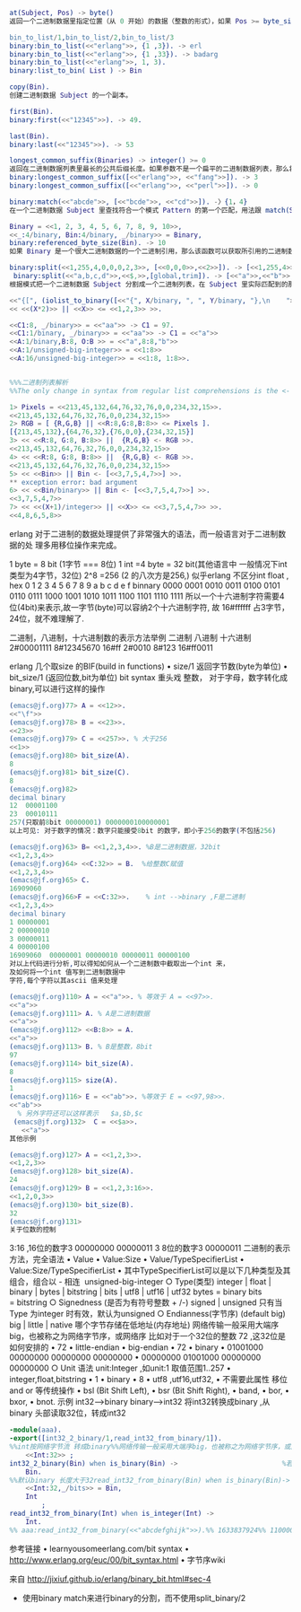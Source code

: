 ```erlang
at(Subject, Pos) -> byte() 
返回一个二进制数据里指定位置（从 0 开始）的数据（整数的形式），如果 Pos >= byte_size(Subject)，则会发生一个 badarg 的异常错误。

bin_to_list/1,bin_to_list/2,bin_to_list/3
binary:bin_to_list(<<"erlang">>, {1 ,3}). -> erl
binary:bin_to_list(<<"erlang">>, {1 ,33}). -> badarg
binary:bin_to_list(<<"erlang">>, 1, 3).
binary:list_to_bin( List ) -> Bin

copy(Bin).
创建二进制数据 Subject 的一个副本。

first(Bin).
binary:first(<<"12345">>). -> 49.

last(Bin).
binary:last(<<"12345">>). -> 53

longest_common_suffix(Binaries) -> integer() >= 0
返回在二进制数据列表里最长的公共后缀长度。如果参数不是一个扁平的二进制数据列表，那么将会出现一个 badarg 的异常。
binary:longest_common_suffix([<<"erlang">>, <<"fang">>]). -> 3
binary:longest_common_suffix([<<"erlang">>, <<"perl">>]). -> 0

binary:match(<<"abcde">>, [<<"bcde">>, <<"cd">>]). -〉{1，4}
在一个二进制数据 Subject 里查找符合一个模式 Pattern 的第一个匹配，用法跟 match(Subject, Pattern, []) 一样。

Binary = <<1, 2, 3, 4, 5, 6, 7, 8, 9, 10>>, 
<<_:4/binary, Bin:4/binary, _/binary>> = Binary,
binary:referenced_byte_size(Bin). -> 10
如果 Binary 是一个很大二进制数据的一个二进制引用，那么该函数可以获取所引用的二进制数据的实际大小。

binary:split(<<1,255,4,0,0,0,2,3>>, [<<0,0,0>>,<<2>>]). -> [<<1,255,4>>,<<2,3>>]
 binary:split(<<"a,b,c,d">>,<<$,>>,[global,trim]). -> [<<"a">>,<<"b">>,<<"c">>,<<"d">>]
根据模式把一个二进制数据 Subject 分割成一个二进制列表，在 Subject 里实际匹配到的那部分是不会包括在结果里。用法跟 binary:split/3 的 binary:split(Subject, Pattern, []) 一样。

<<"{[", (iolist_to_binary([<<"{", X/binary, ", ", Y/binary, "},\n    ">> || {X, Y} <- Encodes]))/binary, "}]}.">>
<< <<(X*2)>> || <<X>> <= <<1,2,3>> >>.

<<C1:8, _/binary>> = <<"aa">> -> C1 = 97.
<<C1:1/binary, _/binary>> = <<"aa">> -> C1 = <<"a">>
<<A:1/binary,B:8, O:B >> = <<"a",8:8,"b">>
<<A:1/unsigned-big-integer>> = <<1:8>>
<<A:16/unsigned-big-integer>> = <<1:8, 1:8>>.


%%%二进制列表解析
%%The only change in syntax from regular list comprehensions is the <- which became <= and using binaries (<<>>) instead of lists ([]).

1> Pixels = <<213,45,132,64,76,32,76,0,0,234,32,15>>.
<<213,45,132,64,76,32,76,0,0,234,32,15>>
2> RGB = [ {R,G,B} || <<R:8,G:8,B:8>> <= Pixels ].
[{213,45,132},{64,76,32},{76,0,0},{234,32,15}]
3> << <<R:8, G:8, B:8>> ||  {R,G,B} <- RGB >>.
<<213,45,132,64,76,32,76,0,0,234,32,15>>
4> << <<R:8, G:8, B:8>> ||  {R,G,B} <- RGB >>.
<<213,45,132,64,76,32,76,0,0,234,32,15>>
5> << <<Bin>> || Bin <- [<<3,7,5,4,7>>] >>.
** exception error: bad argument
6> << <<Bin/binary>> || Bin <- [<<3,7,5,4,7>>] >>.
<<3,7,5,4,7>>
7> << <<(X+1)/integer>> || <<X>> <= <<3,7,5,4,7>> >>.
<<4,8,6,5,8>>

```

erlang 对于二进制的数据处理提供了非常强大的语法，而一般语言对于二进制数据的处
理多用移位操作来完成。

1 byte = 8 bit (1字节 === 8位)
1 int =4 byte = 32 bit(其他语言中 一般情况下int 类型为4字节，32位)
2^8 =256 (2 的八次方是256,)
似乎erlang 不区分int float ,
hex 0 1 2 3 4 5 6 7 8 9 a b c d e f
binnary 0000  0001  0010  0011  0100  0101  0110  0111  1000  1001  1010  1011  1100  1101  1110  1111
所以一个十六进制字符需要4位(4bit)来表示,故一字节(byte)可以容纳2个十六进制字符,
故 16#ffffff 占3字节，24位，就不难理解了.

二进制，八进制，十六进制数的表示方法举例
二进制 八进制 十六进制
2#00001111  8#12345670  16#ff
2#0010  8#123 16#ff0011

erlang 几个取size 的BIF(build in functions)
  • size/1 返回字节数(byte为单位)
  • bit_size/1 (返回位数,bit为单位)
bit syntax 重头戏
整数，
对于字母，数字转化成binary,可以进行这样的操作

```erlang
(emacs@jf.org)77> A = <<12>>.
<<"\f">>
(emacs@jf.org)78> B = <<23>>.
<<23>>
(emacs@jf.org)79> C = <<257>>. % 大于256
<<1>>
(emacs@jf.org)80> bit_size(A).
8
(emacs@jf.org)81> bit_size(C).
8
(emacs@jf.org)82>
decimal binary
12  00001100
23  00010111
257(只取前8bit 00000001) 0000000100000001
以上可见: 对于数字的情况：数字只能接受8bit 的数字，即小于256的数字(不包括256)

(emacs@jf.org)63> B= <<1,2,3,4>>. %B是二进制数据，32bit
<<1,2,3,4>>
(emacs@jf.org)64> <<C:32>> = B.  %给整数C赋值
<<1,2,3,4>>
(emacs@jf.org)65> C.
16909060
(emacs@jf.org)66>F = <<C:32>>.    % int -->binary ,F是二进制
<<1,2,3,4>>
decimal binary
1 00000001
2 00000010
3 00000011
4 00000100
16909060  00000001 00000010 00000011 00000100
对以上代码进行分析,可以得知如何从一个二进制数中截取出一个int 来，
及如何将一个int 值写到二进制数据中
字符,每个字符以其ascii 值来处理

(emacs@jf.org)110> A = <<"a">>. % 等效于 A = <<97>>.
<<"a">>
(emacs@jf.org)111> A. % A是二进制数据
<<"a">>
(emacs@jf.org)112> <<B:8>> = A.
<<"a">>
(emacs@jf.org)113> B. % B是整数，8bit
97
(emacs@jf.org)114> bit_size(A).
8
(emacs@jf.org)115> size(A).
1
(emacs@jf.org)116> E = <<"ab">>. %等效于 E = <<97,98>>.
<<"ab">>
  % 另外字符还可以这样表示   $a,$b,$c
 (emacs@jf.org)132>  C = <<$a>>.
   <<"a">>
其他示例

(emacs@jf.org)127> A = <<1,2,3>>.
<<1,2,3>>
(emacs@jf.org)128> bit_size(A).
24
(emacs@jf.org)129> B = <<1,2,3:16>>.
<<1,2,0,3>>
(emacs@jf.org)130> bit_size(B).
32
(emacs@jf.org)131>
关于位数的控制
```

3:16  ,16位的数字3  00000000 00000011
3 8位的数字3  00000011
二进制的表示方法，完全语法
  • Value
  • Value:Size
  • Value/TypeSpecifierList
  • Value:Size/TypeSpecifierList
  • 其中TypeSpecifierList可以是以下几种类型及其组合，组合以 - 相连  unsigned-big-integer
    ○ Type(类型)
integer | float | binary | bytes | bitstring | bits | utf8 | utf16 | utf32
bytes = binary bits = bitstring
    ○ Signedness (是否为有符号整数 + /-)
signed | unsigned
只有当Type 为integer 时有效，默认为unsigned
    ○ Endianness(字节序) (default big)
big | little | native
哪个字节存储在低地址(内存地址)
网络传输一般采用大端序big，也被称之为网络字节序，或网络序
比如对于一个32位的整数 72 ,这32位是如何安排的
    • 72  • little-endian • big-endian
    • 72
    • binary  • 01001000 00000000 00000000 00000000 • 00000000 01001000 00000000 00000000
    ○ Unit
语法 unit:Integer ,如unit:1
取值范围1..257
    • integer,float,bitstring • 1
    • binary  • 8
    • utf8 ,utf16,utf32,  • 不需要此属性
移位 and or 等传统操作
  • bsl (Bit Shift Left),
  • bsr (Bit Shift Right),
  • band,
  • bor,
  • bxor,
  • bnot.
示例 int32–>binary binary–>int32
将int32转换成binary ,从binary 头部读取32位，转成int32

```erlang
-module(aaa).
-export([int32_2_binary/1,read_int32_from_binary/1]).
%%int按网络字节流 转成binary%%网络传输一般采用大端序big，也被称之为网络字节序，或网络序%%而erlang 默认就是bigint32_2_binary(Int) when is_integer(Int)->
    <<Int:32>> ;
int32_2_binary(Bin) when is_binary(Bin) ->                          %若本就Bin ,直接返回
    Bin.
%%默认binary 长度大于32read_int32_from_binary(Bin) when is_binary(Bin)->
    <<Int:32,_/bits>> = Bin,
    Int
        ;
read_int32_from_binary(Int) when is_integer(Int) ->
    Int.
%% aaa:read_int32_from_binary(<<"abcdefghijk">>).%% 1633837924%% 1100001 01100010 01100011 01100100%% 97      98       99          100%% a       b         c          d
```

参考链接
  • learnyousomeerlang.com/bit syntax
  • <http://www.erlang.org/euc/00/bit_syntax.html>
  • 字节序wiki

来自 <http://jixiuf.github.io/erlang/binary_bit.html#sec-4>

* 使用binary match来进行binary的分割，而不使用split_binary/2
